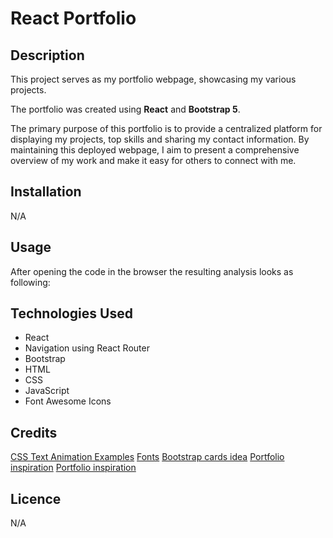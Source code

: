 # React Portfolio

## Description
This project serves as my portfolio webpage, showcasing my various projects. 

The portfolio was created using **React** and **Bootstrap 5**. 

The primary purpose of this portfolio is to provide a centralized platform for displaying my projects, top skills and sharing my contact information. By maintaining this deployed webpage, I aim to present a comprehensive overview of my work and make it easy for others to connect with me.

## Installation
N/A

## Usage
After opening the code in the browser the resulting analysis looks as following:

<!-- ![A screenshot of the deployed application](./assets/img/screenshot.PNG)

The [URL](https://paulinasiwko.github.io/Weather-Dashboard/) of deployed application. -->

## Technologies Used

- React
- Navigation using React Router
- Bootstrap
- HTML
- CSS
- JavaScript
- Font Awesome Icons

## Credits
[CSS Text Animation Examples](https://www.sliderrevolution.com/resources/css-text-animation/)
[Fonts](https://www.fontspace.com/)
[Bootstrap cards idea](https://codepen.io/maryj25)
[Portfolio inspiration](https://dorota1997.github.io/react-frontend-dev-portfolio/)
[Portfolio inspiration](https://www.adhamdannaway.com/about)

## Licence 
N/A